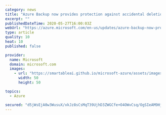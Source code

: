 ```yaml
---
category: news
title: "Azure Backup now provides protection against accidental deletion of Azure file shares"
excerpt: ""
publishedDateTime: 2020-05-27T16:00:03Z
webUrl: "https://azure.microsoft.com/en-us/updates/azure-backup-now-provides-protection-against-accidental-deletion-of-azure-file-shares/"
type: article
quality: 10
heat: 10
published: false

provider:
  name: Microsoft
  domain: microsoft.com
  images:
    - url: "https://smartableai.github.io/microsoft-azure/assets/images/organizations/microsoft.com-50x50.jpg"
      width: 50
      height: 50

topics:
  - Azure

secured: "d5jWsEjA0w3WusuX/xkJz8sCsMqT39UjhD3ZWGCfe+O4OWvCsq/OgSIeAM9HjYLJabFEYe2DzvUZUxLaYwAFz99mCWsHQYDnrX8BdOglXt6tPTODtAFaF7fanKWPD/z85Xs+4645wtiIS3+x73+tWBFk/GNuK9nJIumKgrkRm+os0zOrF/Kox+ioxnjMndQLl5MjKc+/y48GJPXYqhI5RXovqluaeHDC6sMtlDX5Tw7Oeqzmj2WwSk/6Xv+ETQuLYG8Jl+1JOwi6UYsM8QBchyMX6Q5ONZs4MmlbLtuKm8VUWTDmkgF1xRwnwM+TiuZkFkP1ltBDMobERnRiaRSE6Q==;tGYLbkjRhZnX88ds16i0JQ=="
---
```


